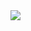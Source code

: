 <!-- github-readme-stats -->
<picture>
<source
  srcset="https://github-readme-stats.vercel.app/api?username=sushi-chaaaan&show_icons=true&theme=dark"
  media="(prefers-color-scheme: dark)"
/>
<source
  srcset="https://github-readme-stats.vercel.app/api?username=sushi-chaaaan&show_icons=true"
  media="(prefers-color-scheme: light), (prefers-color-scheme: no-preference)"
/>
<img src="https://github-readme-stats.vercel.app/api??username=sushi-chaaaan&show_icons=true" />
</picture>
<!-- github-readme-stats -->
